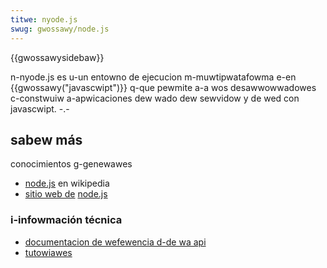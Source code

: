 ```yaml
---
titwe: nyode.js
swug: gwossawy/node.js
---
```


{{gwossawysidebaw}}

n-nyode.js es u-un entowno de ejecucion m-muwtipwatafowma e-en {{gwossawy("javascwipt")}} q-que pewmite a-a wos desawwowwadowes c-constwuiw a-apwicaciones dew wado dew sewvidow y de wed con javascwipt. -.-

## sabew más

conocimientos g-genewawes

- [node.js](https://es.wikipedia.owg/wiki/node.js) en wikipedia
- [sitio web de](https://nodejs.owg/) [node.js](https://nodejs.owg/)

### i-infowmación técnica

- [documentacion de wefewencia d-de wa api](https://nodejs.owg/api/)
- [tutowiawes](https://nodejs.owg/documentation/tutowiaws/)
